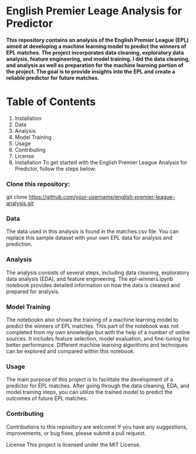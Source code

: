 # English Premier Leage Analysis for Predictor

**This repository contains an analysis of the English Premier League (EPL) aimed at developing a machine learning model to predict the winners of EPL matches. 
The project incorporates data cleaning, exploratory data analysis, feature engineering, and model training. I did the data cleaning, and analysis as well as preparation for the machine learning portion of the project.
The goal is to provide insights into the EPL and create a reliable predictor for future matches.**

# Table of Contents
1. Installation
2. Data
3. Analysis
4. Model Training
5. Usage
6. Contributing
7. License
8. Installation
To get started with the English Premier League Analysis for Predictor, follow the steps below:

### Clone this repository:

git clone https://github.com/your-username/english-premier-league-analysis.git


### Data
The data used in this analysis is found in the matches.csv file. You can replace this sample dataset with your own EPL data for analysis and prediction.

### Analysis
The analysis consists of several steps, including data cleaning, exploratory data analysis (EDA), and feature engineering. The epl-winners.ipynb notebook provides detailed information on how the data is cleaned and prepared for analysis.

### Model Training
The notebookn also shows the training of a machine learning model to predict the winners of EPL matches. This part of the notebook was not completed from my own knowledge but with the help of a number of online sources. It includes feature selection, model evaluation, and fine-tuning for better performance. Different machine learning algorithms and techniques can be explored and compared within this notebook.

### Usage
The main purpose of this project is to facilitate the development of a predictor for EPL matches. After going through the data cleaning, EDA, and model training steps, you can utilize the trained model to predict the outcomes of future EPL matches.

### Contributing
Contributions to this repository are welcome! If you have any suggestions, improvements, or bug fixes, please submit a pull request.

License
This project is licensed under the MIT License.
